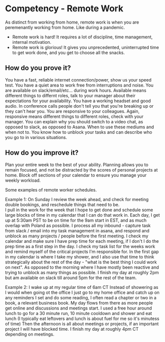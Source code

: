 # Competency - Remote Work

As distinct from working from home, remote work is when you are peremenantly working from home.  Like during a pandemic. 

- Remote work is hard!  It requires a lot of discipline, time management, internal motivation.
- Remote work is glorious!  It gives you unprecedented, uninterrupted time to get work done, and you get to choose all the snacks.


## How do you prove it?

You have a fast, reliable internet connection/power, show us your speed test.
You have a quiet area to work free from interruptions and noise.
You are available on slack/email/etc... during work hours.  Available means different things to differnt roles, 
talk to your manager about their expectations for your availability.
You have a working headset and good audio.  In conference calls people don't tell you that you're breaking up or they can't hear you.
You are responsive to your colleagues.  Again, responsive means different things to different roles, check with your manager.
You can explain why you should switch to a video chat, as opposed to slack, as opposed to Asana.  When to use these mediums and when not to.
You know how to unblock your tasks and can describe who you go to in various situations.

## How do you improve it?

Plan your entire week to the best of your ability.  Planning allows you to remain focused, and not be distracted by the scores of personal 
projects at home.
Block off sections of your calendar to ensure you manage your weekly workload.  


Some examples of remote worker schedules.

Example 1:
On Sunday I review the week ahead, and check for meeting double bookings, and reschedule things that need to be.  
I pull in the work for the week that I hope to get done and schedule some large blocks of time in my calendar that I can do that work in.
Each day, I get up at 5:30am PST to be on time for the 9am start in EST, and as much overlap with Poland as possible.
I process all my inbound - capture task from slack / email into my task management in asana, and respond and unblock as many 
projects / people before the first meeting.
I check my calendar and make sure I have prep time for each meeting, if I don't I do the prep time as a first step in the day.
I check my task list for the weeks work and remind myself of the critical projects I'm responsible for.
In the first  gap in my calendar is where I take my shower, and I also use that time to think strategically about the rest of the day - 
"what is the best thing I could work on next".  As opposed to the morning where I have mostly been reactive and trying to unblock as many things as possible.
I finish my day at roughly 2pm but am available on slack till around 5pm for the rest of the team.

Example 2:
I wake up at my regular time of 6am CT
Instead of showering as I would when going ot the office I just go to my home office and catch up on any reminders I set and do some reading, I often read a chapter or two in a book, a relevant business book.
My day flows from there as more people get online and discussions and meetings start.
I used a free hour around lunch to go for a 30 minute run, 10 minute cooldown and shower and eat lunch (I typically eat leftovers and lunch is about fuel for me so it's minutess of time)
Then the afternoon is all about meetings or projects, if an important project I will have blocked time.
I finish my day at roughly 4pm CT depending on meetings.
